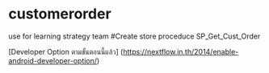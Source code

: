 # customerorder
use for learning strategy team
#Create store proceduce SP_Get_Cust_Order

[Developer Option ตามขั้นตอนนี้แล้ว] (https://nextflow.in.th/2014/enable-android-developer-option/)
